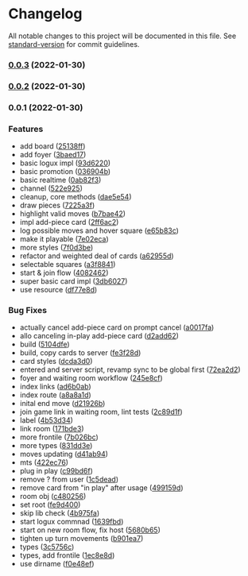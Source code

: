 # Changelog

All notable changes to this project will be documented in this file. See [standard-version](https://github.com/conventional-changelog/standard-version) for commit guidelines.

### [0.0.3](https://github.com/knownasilya/battle-chess/compare/v0.0.2...v0.0.3) (2022-01-30)

### [0.0.2](https://github.com/knownasilya/battle-chess/compare/v0.0.1...v0.0.2) (2022-01-30)

### 0.0.1 (2022-01-30)


### Features

* add board ([25138ff](https://github.com/knownasilya/battle-chess/commit/25138ff4b5ab3eacf34a45dd2a6505e6c54d7994))
* add foyer ([3baed17](https://github.com/knownasilya/battle-chess/commit/3baed17fc38ecb13d6395ae881e48e8ac075fe13))
* basic logux impl ([93d6220](https://github.com/knownasilya/battle-chess/commit/93d6220848d12a19cd355af450968d739ae8f88a))
* basic promotion ([036904b](https://github.com/knownasilya/battle-chess/commit/036904b302e92d6f4a249b5236110b6b603bed88))
* basic realtime ([0ab82f3](https://github.com/knownasilya/battle-chess/commit/0ab82f30981ebd876246b45569b9bec7c7bb6cb4))
* channel ([522e925](https://github.com/knownasilya/battle-chess/commit/522e92583d06a308e70922740ea7f47860426882))
* cleanup, core methods ([dae5e54](https://github.com/knownasilya/battle-chess/commit/dae5e5447b194946fa109e024beaf56498ff0b7e))
* draw pieces ([7225a3f](https://github.com/knownasilya/battle-chess/commit/7225a3f02ad5c8c8e1b05a367f66013201c00aa6))
* highlight valid moves ([b7bae42](https://github.com/knownasilya/battle-chess/commit/b7bae4240a64ee105ac7412702db3b0bf3aae543))
* impl add-piece card ([2ff6ac2](https://github.com/knownasilya/battle-chess/commit/2ff6ac2588cff94d2ae1cac310491f29d9d5545d))
* log possible moves and hover square ([e65b83c](https://github.com/knownasilya/battle-chess/commit/e65b83ccbfb33db29bd70156303082fe701c271d))
* make it playable ([7e02eca](https://github.com/knownasilya/battle-chess/commit/7e02ecaa0ea41529084c408be41b46bcd7164bf1))
* more styles ([7f0d3be](https://github.com/knownasilya/battle-chess/commit/7f0d3bec63c3cc821edaa829d6768eedcf594e27))
* refactor and weighted deal of cards ([a62955d](https://github.com/knownasilya/battle-chess/commit/a62955d4e35502c8a52b3bb0704de2bc291ee820))
* selectable squares ([a3f8841](https://github.com/knownasilya/battle-chess/commit/a3f88419c53aee16dd7761428bdd1c5b723bae5e))
* start & join flow ([4082462](https://github.com/knownasilya/battle-chess/commit/40824622c73a1ec66c68bec7e76273132ee56e7e))
* super basic card impl ([3db6027](https://github.com/knownasilya/battle-chess/commit/3db60272a8193c21aa525e33c6311e8bd2c7e37c))
* use resource ([df77e8d](https://github.com/knownasilya/battle-chess/commit/df77e8d4e622e91a7fd0e18d0b703c046f0ac474))


### Bug Fixes

* actually cancel add-piece card on prompt cancel ([a0017fa](https://github.com/knownasilya/battle-chess/commit/a0017fa8ce3c28c193ee68d23a98ab467f786130))
* allo canceling in-play add-piece card ([d2add62](https://github.com/knownasilya/battle-chess/commit/d2add62f7185f074fccd9b6f50ff7ba4155a71c4))
* build ([5104dfe](https://github.com/knownasilya/battle-chess/commit/5104dfe2d36953225a5a1d707f8af8ae0b39a1a5))
* build, copy cards to server ([fe3f28d](https://github.com/knownasilya/battle-chess/commit/fe3f28d172b1f01cff4ad8be6d74cf8beae0a6eb))
* card styles ([dcda3d0](https://github.com/knownasilya/battle-chess/commit/dcda3d033e6c65449236656f39af577be64d03dc))
* entered and server script, revamp sync to be global first ([72ea2d2](https://github.com/knownasilya/battle-chess/commit/72ea2d246b89ee1f27f13073c5ab986d82cb7f92))
* foyer and waiting room workflow ([245e8cf](https://github.com/knownasilya/battle-chess/commit/245e8cfe0a62e748e935b7b539f48e5a61d1b9bb))
* index links ([ad6b0ab](https://github.com/knownasilya/battle-chess/commit/ad6b0ab93a11e1386c77626826831d67bf144cb9))
* index route ([a8a8a1d](https://github.com/knownasilya/battle-chess/commit/a8a8a1d571fe35dc4d318485cbb5b0a7c37723dd))
* inital end move ([d21926b](https://github.com/knownasilya/battle-chess/commit/d21926b316cdcaec2bdd2e69c7f47cc31d193aa8))
* join game link in waiting room, lint tests ([2c89d1f](https://github.com/knownasilya/battle-chess/commit/2c89d1f8963a95d74d99429e03e638d943c6cb55))
* label ([4b53d34](https://github.com/knownasilya/battle-chess/commit/4b53d346d561cb43f429ea61251c4e3b9db005d2))
* link room ([171bde3](https://github.com/knownasilya/battle-chess/commit/171bde36f2a7a1d27a9ae0cc9c908f2ca9bf109b))
* more frontile ([7b026bc](https://github.com/knownasilya/battle-chess/commit/7b026bce06d23e742f51a49deec001f086af1888))
* more types ([831dd3e](https://github.com/knownasilya/battle-chess/commit/831dd3e92b002708461fab2825b933271b23e973))
* moves updating ([d41ab94](https://github.com/knownasilya/battle-chess/commit/d41ab9471e98365e71b60a5feb299dd8a6eb5f78))
* mts ([422ec76](https://github.com/knownasilya/battle-chess/commit/422ec7624e18b1d679d1e5b48bac1627c77ba9fe))
* plug in play ([c99bd6f](https://github.com/knownasilya/battle-chess/commit/c99bd6fcba8f6b1483c68baa9264496447fffb8f))
* remove ? from user ([1c5dead](https://github.com/knownasilya/battle-chess/commit/1c5dead991ea842b36cabe28bcc8c50f09016624))
* remove card from "in play" after usage ([499159d](https://github.com/knownasilya/battle-chess/commit/499159d5a67a4b7717484ca547f82b0eedf66d61))
* room obj ([c480256](https://github.com/knownasilya/battle-chess/commit/c48025601defbc814fe34da7741151a19ceee5aa))
* set root ([fe9d400](https://github.com/knownasilya/battle-chess/commit/fe9d400b01462cd027603ff8e2cc6f5c03f96eca))
* skip lib check ([4b975fa](https://github.com/knownasilya/battle-chess/commit/4b975fa4586d34e9c55cdeab570ec14d7b5aca17))
* start logux commnad ([1639fbd](https://github.com/knownasilya/battle-chess/commit/1639fbdba866a19614beccb2945ba13ccec9aaee))
* start on new room flow, fix host ([5680b65](https://github.com/knownasilya/battle-chess/commit/5680b65746ad25a1039bc3cabc6edae8ac07c3c4))
* tighten up turn movements ([b901ea7](https://github.com/knownasilya/battle-chess/commit/b901ea7f7ac5bc8a297d38c7d3df214bc9ad0eeb))
* types ([3c5756c](https://github.com/knownasilya/battle-chess/commit/3c5756c4c863e87a2d29374584f879efa37d8176))
* types, add frontile ([1ec8e8d](https://github.com/knownasilya/battle-chess/commit/1ec8e8d65a9f28637a8be5de435cb95295ac8b39))
* use dirname ([f0e48ef](https://github.com/knownasilya/battle-chess/commit/f0e48ef0f9f8aff68eee3ae798c84cfc23e69a76))
